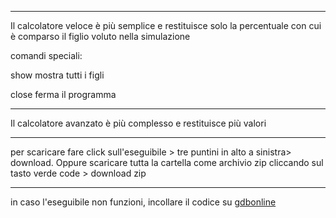 ----------------------------------------

Il calcolatore veloce è più semplice e restituisce solo la percentuale con cui è comparso il figlio voluto nella simulazione

comandi speciali: 

show mostra tutti i figli

close ferma il programma

----------------------------------------

Il calcolatore avanzato è più complesso e restituisce più valori

----------------------------------------
per scaricare fare click sull'eseguibile > tre puntini in alto a sinistra> download. Oppure scaricare tutta la cartella come archivio zip cliccando sul tasto verde code > download zip

----------------------------------------

in caso l'eseguibile non funzioni, incollare il codice su [gdbonline](https://www.onlinegdb.com/online_c++_compiler)

